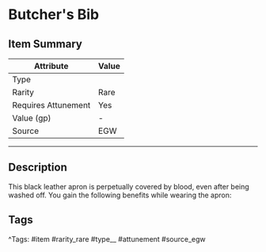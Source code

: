 # Butcher's Bib

## Item Summary

| Attribute            | Value                        |
|----------------------|------------------------------|
| Type                 |   |
| Rarity               | Rare             |
| Requires Attunement  | Yes                |
| Value (gp)           | -    |
| Source               | EGW |

---

## Description

This black leather apron is perpetually covered by blood, even after being washed off. You gain the following benefits while wearing the apron:

## Tags

^Tags: #item #rarity_rare #type__ #attunement #source_egw